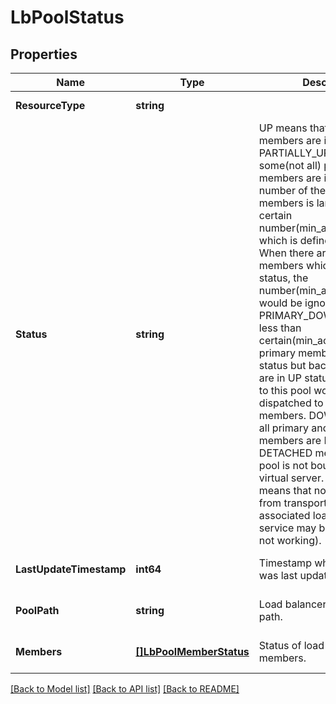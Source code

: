 # LbPoolStatus

## Properties
Name | Type | Description | Notes
------------ | ------------- | ------------- | -------------
**ResourceType** | **string** |  | [default to null]
**Status** | **string** | UP means that all primary members are in UP status. PARTIALLY_UP means that some(not all) primary members are in UP status, the number of these active members is larger or equal to certain number(min_active_members) which is defined in LBPool. When there are no backup members which are in the UP status, the number(min_active_members) would be ignored. PRIMARY_DOWN means that less than certain(min_active_members) primary members are in UP status but backup members are in UP status, connections to this pool would be dispatched to backup members. DOWN means that all primary and backup members are DOWN. DETACHED means that the pool is not bound to any virtual server. UNKOWN means that no status reported from transport-nodes. The associated load balancer service may be working(or not working).  | [optional] [default to null]
**LastUpdateTimestamp** | **int64** | Timestamp when the data was last updated. | [optional] [default to null]
**PoolPath** | **string** | Load balancer pool object path. | [optional] [default to null]
**Members** | [**[]LbPoolMemberStatus**](LBPoolMemberStatus.md) | Status of load balancer pool members. | [optional] [default to null]

[[Back to Model list]](../README.md#documentation-for-models) [[Back to API list]](../README.md#documentation-for-api-endpoints) [[Back to README]](../README.md)

